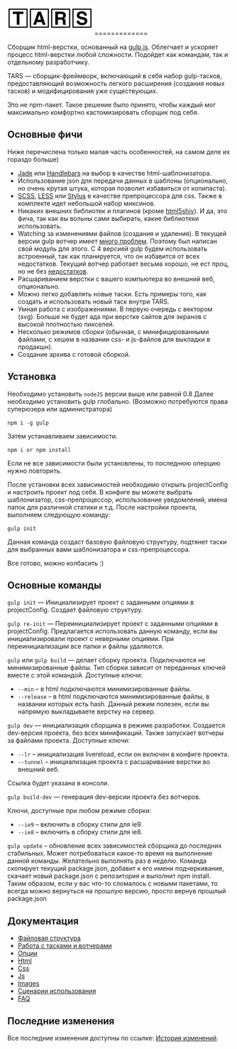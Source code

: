 <img height="67" width="192" src="https://raw.githubusercontent.com/artem-malko/artwork/master/tars/logo.png">
=============

Сборщик html-верстки, основанный на <a href="http://gulpjs.com/" target="_blank">gulp.js</a>. Облегчает и ускоряет процесс html-верстки любой сложности. Подойдет как командам, так и отдельному разработчику.

TARS — сборщик-фреймворк, включающий в себя набор gulp-тасков, предоставляющий возможность легкого расширения (создания новых тасков) и модифицирования уже существующих.

Это не npm-пакет. Такое решение было принято, чтобы каждый мог максимально комфортно кастомизировать сборщик под себя.

Основные фичи
-------------

Ниже перечислена только малая часть особенностей, на самом деле их гораздо больше)

* <a href="http://jade-lang.com/" target="_blank">Jade</a> или <a href="http://handlebarsjs.com/" target="_blank">Handlebars</a> на выбор в качестве html-шаблонизатора.
* Использование json для передачи данных в шаблоны (опционально, но очень крутая штука, которая позволит избавиться от копипаста).
* <a href="http://sass-lang.com/" target="_blank">SCSS</a>, <a href="http://www.lesscss.ru/" target="_blank">LESS</a> или <a href="http://learnboost.github.io/stylus/" target="_blank">Stylus</a> в качестве препроцессора для css. Также в комплекте идет небольшой набор миксинов.
* Никаких внешних библиотек и плагинов (кроме <a href="https://ru.wikipedia.org/wiki/Html5_Shiv" target="_blank">html5shiv</a>). И да, это фича, так как вы вольны сами выбирать, какие библиотеки использовать.
* Watching за изменениями файлов (создания и удаления). В текущей версии gulp вотчер имеет <a href="https://github.com/gulpjs/gulp/issues/651" target="_blank">много проблем</a>. Поэтому был написан свой модуль для этого. С 4 версией gulp будем использовать встроенный, так как планируется, что он избавится от всех недостатков. Текущий вотчер работает весьма хорошо, не ест проц, но не без <a href="https://github.com/artem-malko/tars/blob/master/docs/tasks-workflow.md#%D0%92%D0%BE%D1%82%D1%87%D0%B5%D1%80%D1%8B-%D0%B2-tars" target="_blank">недостатков</a>.
* Расшариванием верстки с вашего компьютера во внешний веб, опционально.
* Можно легко добавлять новые таски. Есть примеры того, как создать и использовать новый таск внутри TARS.
* Умная работа с изображениями. В первую очередь с вектором (svg). Больше не будет ада при верстке сайтов для экранов с высокой плотностью пикселей.
* Несколько режимов сборки (обычная, с минифицированными файлами, с хешем в названии css- и js-файлов для выкладки в продакшн).
* Создание архива с готовой сборкой.

Установка
----------

Необходимо установить `nodeJS` версии выше или равной 0.8
Далее необходимо установить gulp глобально. (Возможно потребуются права суперюзера или администратора)

```shell
npm i -g gulp
```

Затем устанавливаем зависимости.

```shell
npm i or npm install
```

Если не все зависимости были установлены, то последнюю оперцию нужно повторить.

После установки всех зависимостей необходимо открыть projectConfig и настроить проект под себя. В конфиге вы можете выбрать шаблонизатор, css-препроцессор, использование уведомлений, имена папок для различной статики и т.д.
После настройки проекта, выполняем следующую команду:    

```shell
gulp init
```

Данная команда создаст базовую файловую структуру, подтянет таски для выбранных вами шаблонизатора и css-препроцессора.

Все готово, можно колбасить :)

Основные команды
----------------

`gulp init` — Инициализирует проект с заданными опциями в projectConfig. Создает файловую структуру.

`gulp re-init` — Переинициализирует проект с заданными опциями в projectConfig. Предлагается использовать данную команду, если вы инициализировали проект с неверными опциями. При переинициализации все папки и файлы удаляются.

`gulp` или `gulp build` — делает сборку проекта. Подключаются не минимизированные файлы. Тип сборки зависит от переданных ключей вместе с этой командой. Доступные ключи:

* `--min` – в html подключаются минимизированные файлы.
* `--release` – в html подключаются минимизированные файлы, в названии которых есть hash. Данный режим полезен, если вы напрямую выкладываете верстку на сервер. 

`gulp dev` — инициализация сборщика в режиме разработки. Создается dev-версия проекта, без всех минификаций. Также запускает вотчеры за файлами проекта. Доступные ключи:

* `--lr` – инициализация livereload, если он включен в конфиге проекта.
* `--tunnel` – инициализация проекта с расшаривание верстки во внешний веб.

Ссылка будет указана в консоли.

`gulp build-dev` — генерация dev-версии проекта без вотчеров.

Ключи, доступные при любом режиме сборки:
* `--ie9` – включить в сборку стили для ie9.
* `--ie8` – включить в сборку стили для ie8.

`gulp update` – обновление всех зависимостей сборщика до последних стабильных. Может потребоваться какое-то время на выполнение данной команды. Желательно выполнять раз в неделю. Команда скопирует текущий package.json, добавит к его имени подчеркивание, скачает новый package.json с репозитория и выполнит npm install. Таким образом, если у вас что-то сломалось с новыми пакетами, то всегда можно вернуться на прошлую версию, просто вернув прошлый package.json

Документация
------------
* <a href="https://github.com/artem-malko/tars/blob/master/docs/file-structure.md">Файловая структура</a>
* <a href="https://github.com/artem-malko/tars/blob/master/docs/tasks-workflow.md">Работа с тасками и вотчерами</a>
* <a href="https://github.com/artem-malko/tars/blob/master/docs/options.md">Опции</a>
* <a href="https://github.com/artem-malko/tars/blob/master/docs/html-processing.md">Html</a>
* <a href="https://github.com/artem-malko/tars/blob/master/docs/css-processing.md">Css</a>
* <a href="https://github.com/artem-malko/tars/blob/master/docs/js-processing.md">Js</a>
* <a href="https://github.com/artem-malko/tars/blob/master/docs/images-processing.md">Images</a>
* <a href="https://github.com/artem-malko/tars/blob/master/docs/scenarios.md">Сценарии использования</a>
* <a href="https://github.com/artem-malko/tars/blob/master/docs/faq.md">FAQ</a>

Последние изменения
-------------------
Все последние изменения доступны по ссылке: <a href="https://github.com/artem-malko/tars/blob/master/docs/changelog.md">История изменений</a>.

